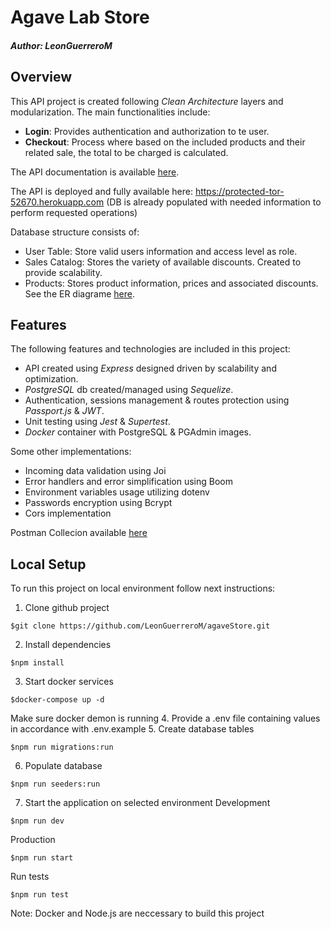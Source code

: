 # Agave Lab Store
##### *Author: LeonGuerreroM*

## Overview
This API project is created following *Clean Architecture* layers and modularization.
The main functionalities include: 
- **Login**: Provides authentication and authorization to te user.
- **Checkout**: Process where based on the included products and their related sale, the total to be charged is calculated.

The API documentation is available [here](https://leafy-sunburst-bf2bb2.netlify.app/).

The API is deployed and fully available here: <https://protected-tor-52670.herokuapp.com> (DB is already populated with needed information to perform requested operations) 

Database structure consists of:
- User Table: Store valid users information and access level as role.
- Sales Catalog: Stores the variety of available discounts. Created to provide scalability.
- Products: Stores product information, prices and associated discounts.
See the ER diagrame [here](https://drive.google.com/file/d/1ZIy3hF9JDYd7-OYs6DlQg63sITKMhXVj/view?usp=share_link).


## Features
The following features and technologies are included in this project:
- API created using *Express* designed driven by scalability and optimization.
- *PostgreSQL* db created/managed using *Sequelize*.
- Authentication, sessions management & routes protection using *Passport.js* & *JWT*.
- Unit testing using *Jest* & *Supertest*.
- *Docker* container with PostgreSQL & PGAdmin images.

Some other implementations:

- Incoming data validation using Joi
- Error handlers and error simplification using Boom
- Environment variables usage utilizing dotenv
- Passwords encryption using Bcrypt
- Cors implementation

Postman Collecion available [here](https://www.postman.com/leonguerrerom/workspace/agavestore/collection/10932143-890cb9ce-b8d2-4729-b88c-e23c773161d3?action=share&creator=10932143)

## Local Setup
To run this project on local environment follow next instructions: 
1. Clone github project
~~~~~ 
$git clone https://github.com/LeonGuerreroM/agaveStore.git 
~~~~~~
2. Install dependencies
~~~~~ 
$npm install 
~~~~~~
3. Start docker services
~~~~~ 
$docker-compose up -d 
~~~~~~
Make sure docker demon is running
4. Provide a .env file containing values in accordance with .env.example 
5. Create database tables
~~~~~ 
$npm run migrations:run 
~~~~~~
6. Populate database
~~~~~ 
$npm run seeders:run
~~~~~~
7. Start the application on selected environment
Development
~~~~~ 
$npm run dev
~~~~~~
Production
~~~~~ 
$npm run start
~~~~~~
Run tests
~~~~~ 
$npm run test
~~~~~~

Note: Docker and Node.js are neccessary to build this project